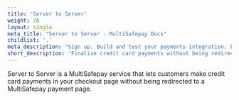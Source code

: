 ```yaml
---
title: 'Server to Server'
weight: 70
layout: single
meta_title: "Server to Server - MultiSafepay Docs"
childlist: '.'
meta_description: "Sign up. Build and test your payments integration. Explore our products and services. Use our API Reference, SDKs, and wrappers. Get support."
short_description: 'Finalize credit card payments without being redirected to the MultiSafepay payment page'
---
```


Server to Server is a MultiSafepay service that lets customers make credit card payments in your checkout page without being redirected to a MultiSafepay payment page.
